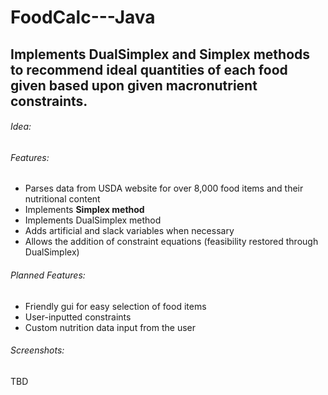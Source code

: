 # FoodCalc---Java
## Implements DualSimplex and Simplex methods to recommend ideal quantities of each food given based upon given macronutrient constraints.


###### Idea:

###### Features:
  * Parses data from USDA website for over 8,000 food items and their nutritional content
  * Implements **Simplex method**
  * Implements DualSimplex method
  * Adds artificial and slack variables when necessary
  * Allows the addition of constraint equations (feasibility restored through DualSimplex)
###### Planned Features:
  * Friendly gui for easy selection of food items
  * User-inputted constraints
  * Custom nutrition data input from the user
###### Screenshots:
TBD
